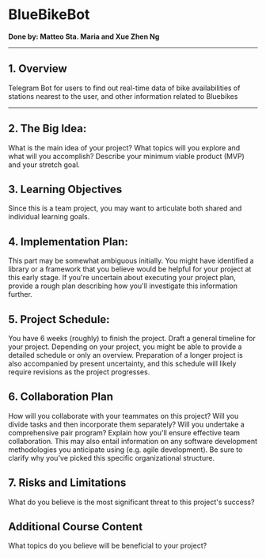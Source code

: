 # BlueBikeBot
**Done by: Matteo Sta. Maria and Xue Zhen Ng**

---

## 1. Overview

Telegram Bot for users to find out real-time data of bike availabilities of stations nearest to the user, and other information related to Bluebikes

---

## 2. The Big Idea: 

What is the main idea of your project? What topics will you explore and what will you accomplish? Describe your minimum viable product (MVP) and your stretch goal.

## 3. Learning Objectives

Since this is a team project, you may want to articulate both shared and individual learning goals.

## 4. Implementation Plan: 
This part may be somewhat ambiguous initially. You might have identified a library or a framework that you believe would be helpful for your project at this early stage. If you're uncertain about executing your project plan, provide a rough plan describing how you'll investigate this information further.

## 5. Project Schedule: 

You have 6 weeks (roughly) to finish the project. Draft a general timeline for your project. Depending on your project, you might be able to provide a detailed schedule or only an overview. Preparation of a longer project is also accompanied by present uncertainty, and this schedule will likely require revisions as the project progresses.

## 6. Collaboration Plan

How will you collaborate with your teammates on this project? Will you divide tasks and then incorporate them separately? Will you undertake a comprehensive pair program? Explain how you'll ensure effective team collaboration. This may also entail information on any software development methodologies you anticipate using (e.g. agile development). Be sure to clarify why you've picked this specific organizational structure.

## 7. Risks and Limitations

What do you believe is the most significant threat to this project's success?

## Additional Course Content

What topics do you believe will be beneficial to your project?
